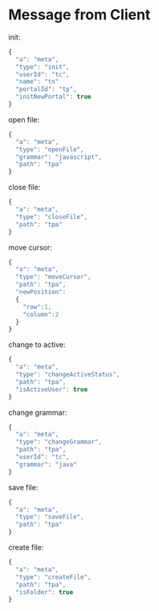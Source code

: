 # Message from Client

init:

```javascript
{
  "a": "meta", 
  "type": "init",
  "userId": "tc",
  "name": "tn"
  "portalId": "tp",
  "initNewPortal": true
}
```



open file:

```javascript
{
  "a": "meta", 
  "type": "openFile",
  "grammar": "javascript",
  "path": "tpa"
}
```



close file:

```javascript
{
  "a": "meta", 
  "type": "closeFile",
  "path": "tpa"
}
```



move cursor:

```javascript
{
  "a": "meta", 
  "type": "moveCursor",
  "path": "tpa",
  "newPosition":
  {
    "row":1, 
    "column":2
  }
}
```



change to active:

```javascript
{
  "a": "meta", 
  "type": "changeActiveStatus",
  "path": "tpa",
  "isActiveUser": true
}
```



change grammar:

```javascript
{
  "a": "meta",
  "type": "changeGrammar",
  "path": "tpa",
  "userId": "tc",
  "grammar": "java"
}
```

save file:

```javascript
{
  "a": "meta",
  "type": "saveFile",
  "path": "tpa"
}
```

create file:

```javascript
{
  "a": "meta",
  "type": "createFile",
  "path": "tpa",
  "isFolder": true
}
```



